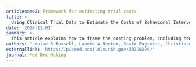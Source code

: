 ```yaml
---
articlename2: Framework for estimating trial costs
title: >-
  Using Clinical Trial Data to Estimate the Costs of Behavioral Interventions for Potential Adopters: A Guide for Trialists 
date: '2020-11-01'
summary: >-
  This article explains how to frame the costing problem, including how to think about costs associated with the control group, and describes methods for collecting data on individual costs: specifications for costing a technology platform that supports the specialized functions required, how to set up a time log to collect data on the time staff spend on implementation, and issues in getting data on device, overhead, and financial incentive costs.
authors: 'Louise B Russell, Laurie A Norton, David Pagnotti, Christianne Sevinc, Sophia Anderson, Darra Finnerty Bigelow, Lauren G Iannotte, Michael Josephs, Ryan McGilloway, Iwan Barankay, Mary E Putt, Peter P Reese, David A Asch, Lee R Goldberg, Shivan J Mehta, Monique S Tanna, Andrea B Troxel, Kevin G Volpp'
externallink: 'https://pubmed.ncbi.nlm.nih.gov/33218296/'
journal: Med Dec Making
---
```


